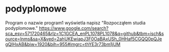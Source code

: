 # podyplomowe
Program o nazwie program1 wyświetla napisz "Rozpocząłem studia podyplomowe."
https://www.google.com/search?sca_esv=571720465&rlz=1C1GCEA_enPL1078PL1078&q=github&tbm=isch&source=lnms&sa=X&ved=2ahUKEwiapJ3F0OaBAxUSh_0HHaf5CGQQ0pQJegQIHxAB&biw=1920&bih=955#imgrc=thYE3r73bm1jUM
